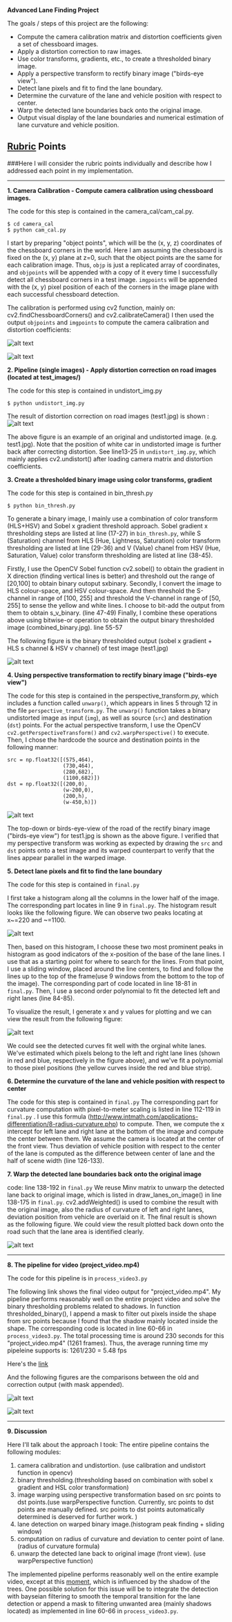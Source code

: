 **Advanced Lane Finding Project**

The goals / steps of this project are the following:

* Compute the camera calibration matrix and distortion coefficients given a set of chessboard images.
* Apply a distortion correction to raw images.
* Use color transforms, gradients, etc., to create a thresholded binary image.
* Apply a perspective transform to rectify binary image ("birds-eye view").
* Detect lane pixels and fit to find the lane boundary.
* Determine the curvature of the lane and vehicle position with respect to center.
* Warp the detected lane boundaries back onto the original image.
* Output visual display of the lane boundaries and numerical estimation of lane curvature and vehicle position.

[//]: # (Image References)

[image1]: ./examples/undistort_output.png "Undistorted"
[image1.5]: ./examples/corner_found.jpg "Corners found"
[image2]: ./figure_1.png "Road image and undistortion"
[image3]: ./output_images/combined_binary_test1.jpg "Binary thresholded output"
[image4]: ./output_images/unwarped.png "Warped binary thresholded output"
[image4.5]: ./output_images/hist1.png "Histogram"
[image5]: ./output_images/detect_lanes_test1.png "Detect lanes"
[image6]: ./output_images/result_test1.jpg "Final Output"
[image7]: ./output_images/correction1.png "Correction 1"
[image8]: ./output_images/correction2.png "Correction 2"
[video1]: ./project_video.mp4 "Video"

## [Rubric](https://review.udacity.com/#!/rubrics/571/view) Points
###Here I will consider the rubric points individually and describe how I addressed each point in my implementation.  

---

**1. Camera Calibration - Compute camera calibration using chessboard images.**

The code for this step is contained in the camera_cal/cam_cal.py.
```
$ cd camera_cal
$ python cam_cal.py
```
I start by preparing "object points", which will be the (x, y, z) coordinates of the chessboard corners in the world. Here I am assuming the chessboard is fixed on the (x, y) plane at z=0, such that the object points are the same for each calibration image.  Thus, `objp` is just a replicated array of coordinates, and `objpoints` will be appended with a copy of it every time I successfully detect all chessboard corners in a test image.  `imgpoints` will be appended with the (x, y) pixel position of each of the corners in the image plane with each successful chessboard detection.  

The calibration is performed using cv2 function, mainly on: cv2.findChessboardCorners() and cv2.calibrateCamera()
I then used the output `objpoints` and `imgpoints` to compute the camera calibration and distortion coefficients: 

![alt text][image1]

![alt text][image1.5]



**2. Pipeline (single images) - Apply distortion correction on road images (located at test_images/)**

The code for this step is contained in undistort_img.py
```
$ python undistort_img.py
```

The result of distortion correction on road images (test1.jpg) is shown :
![alt text][image2]

The above figure is an example of an original and undistorted image. (e.g. test1.jpg). Note that the position of white car in undistorted image is further back after correcting distortion. See line13-25 in ```undistort_img.py```, which mainly applies cv2.undistort() after loading camera matrix and distortion coefficients. 

**3. Create a thresholded binary image using color transforms, gradient**

The code for this step is contained in bin_thresh.py
```
$ python bin_thresh.py
```

To generate a binary image, I mainly use a combination of color transform (HLS+HSV) and Sobel x gradient threshold approach. Sobel gradient x thresholding steps are listed at line (17-27) in ```bin_thresh.py```, while S (Saturation) channel from HLS (Hue, Lightness, Saturation) color transform thresholding are listed at line (29-36) and V (Value) chanel from HSV (Hue, Saturation, Value) color transform thresholding are listed at line (38-45).

Firstly, I use the OpenCV Sobel function cv2.sobel() to obtain the gradient in X direction (finding vertical lines is better) and threshold out the range of [20,100] to obtain binary outoput sxbinary.
Secondly, I convert the image to HLS colour-space, and HSV colour-space.  And then threshold the S-channel in range of [100, 255] and threshold the V-channel in range of [50, 255] to sense the yellow and white lines. I choose to bit-add the output from them to obtain s_v_binary. (line 47-49)
Finally, I combine these operations above using bitwise-or operation to obtain the output binary thresholded image (combined_binary.jpg). line 55-57

The following figure is the binary thresholded output (sobel x gradient + HLS s channel & HSV v channel) of test image (test1.jpg)

![alt text][image3]

**4. Using perspective transformation to rectify binary image ("birds-eye view")**

The code for this step is contained in the perspective_transform.py, which includes a function called `unwarp()`, which appears in lines 5 through 12 in the file `perspective_transform.py`.  The `unwarp()` function takes a binary undistorted image as input  (`img`), as well as source (`src`) and destination (`dst`) points. For the actual perspective transform,  I use the OpenCV `cv2.getPerspectiveTransform()` and `cv2.warpPerspective()` to execute. Then, I chose the hardcode the source and destination points in the following manner:
```
src = np.float32([(575,464),
                  (730,464), 
                  (280,682), 
                  (1100,682)])
dst = np.float32([(200,0),
                  (w-200,0),
                  (200,h),
                  (w-450,h)])
```

![alt text][image4]

The top-down or birds-eye-view of the road of the rectify binary image ("birds-eye view") for test1.jpg is shown as the above figure.
I verified that my perspective transform was working as expected by drawing the `src` and `dst` points onto a test image and its warped counterpart to verify that the lines appear parallel in the warped image.

**5. Detect lane pixels and fit to find the lane boundary**

The code for this step is contained in `final.py`

I first take a histogram along all the columns in the lower half of the image. The corresponding part locates in line 9 in `final.py`. The histogram result looks like the following figure. We can observe two peaks locating at x~=220 and ~=1100.

![alt text][image4.5]

Then, based on this histogram, I choose these two most prominent 
peaks in histogram as good indicators of the x-position of the base 
of the lane lines. I use that as a starting point for where to search for the lines. 
From that point, I use a sliding window, placed around the line centers, 
to find and follow the lines up to the top of the frame(use 9 windows from the bottom to the top of the image). The corresponding part of code located in line 18-81 in `final.py`. Then, I use a second order polynomial to fit 
the detected left and right lanes (line 84-85).

To visualize the result, I generate x and y values for plotting and we can view the result from the following figure:

![alt text][image5]

We could see the detected curves fit well with the orginal white lanes.  We've estimated which pixels belong to the left and right lane lines (shown in red and blue, respectively in the figure above), and we've fit a polynomial to those pixel positions (the yellow curves inside the red and blue strip).

**6. Determine the curvature of the lane and vehicle position with respect to center**

The code for this step is contained in `final.py`
The corresponding part for curvature computation with pixel-to-meter scaling is listed in line 112-119 in `final.py` . I use this formula (http://www.intmath.com/applications-differentiation/8-radius-curvature.php) to compute. Then, we compute the x intercept for left lane and right lane at the bottom of the image and compute the center between them. We assume the camera is located at the center of the front view. Thus deviation of vehicle position with respect to the center of the lane is computed as the difference between center of lane and the half of scene width (line 126-133). 

**7. Warp the detected lane boundaries back onto the original image**

code: line 138-192 in `final.py`
We reuse Minv matrix to unwarp the detected lane back to original image, which is listed in draw_lanes_on_image() in line 138-175 in `final.py`. cv2.addWeighted() is used to combine the result with the original image, also the radius of curvature of left and right lanes, deviation position from vehicle are overlaid on it. The final result is shown as the following figure. We could view the result plotted back down onto the road such that the lane area is identified clearly.

![alt text][image6]


---

**8. The pipeline for video (project_video.mp4)**

The code for this pipeline is in `process_video3.py`

The following link shows the final video output for "project_video.mp4".  My pipeline performs reasonably well on the entire project video and solve the binary thresholding problems related to shadows. In function thresholded_binary(),  I append a mask to filter out pixels inside the shape from src points because I found that the shadow mainly located inside the shape. The corresponding code is located in line 60-66 in `process_video3.py`.  The total processing time is around 230 seconds for this "project_video.mp4" (1261 frames). Thus, the average running time my pipeleine supports is: 1261/230 = 5.48 fps 

Here's the [link](https://www.youtube.com/watch?v=a4E0pT9Tvl8&feature=youtu.be)

And the following figures are the comparisons between the old and correction output (with mask appended).

![alt text][image7]

![alt text][image8]

---

**9. Discussion**

Here I'll talk about the approach I took: The entire pipeline contains the following modules:
1. camera calibration and undistortion. (use calibration and undistort function in opencv)
2. binary thresholding.(thresholding based on combination with sobel x gradient and HSL color transformation)
3. image warping using perspective transformation based on src points to dst points.(use warpPerspective function. Currently, src points to dst points are manually defined. src points to dst points automatically determined is deserved for further work. )
4. lane detection on warped binary image.(histogram peak finding + sliding window)
5. computation on radius of curvature and deviation to center point of lane. (radius of curvature formula)
6. unwarp the detected lane back to original image (front view). (use warpPerspective function)

The implemented pipeline performs reasonably well on the entire example video, except at this [moment](https://youtu.be/mBHRAK3qlGI?t=41), which is influenced by the shadow of the trees. One possible solution for this issue will be to integrate the detection with bayseian filtering to smooth the temporal transition for the lane detection or append a mask to filtering unwanted area (mainly shadows located) as implemented in line 60-66 in `process_video3.py`.


